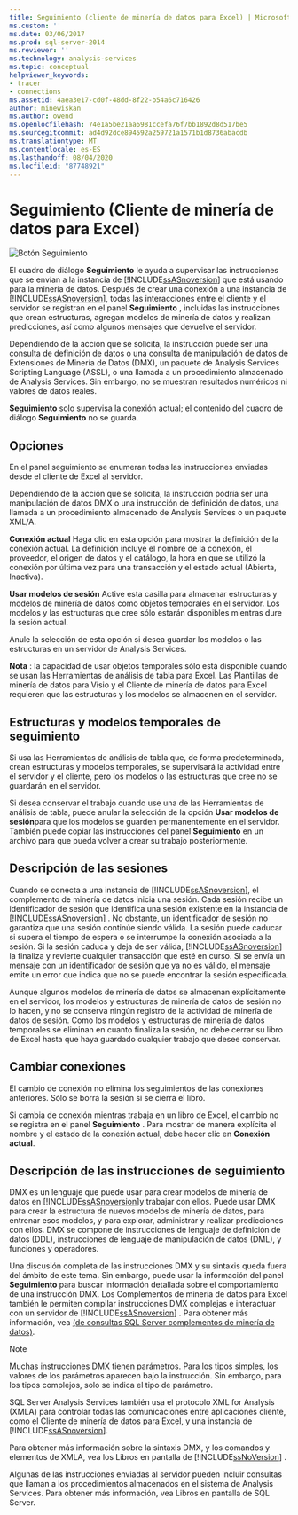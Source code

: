 ```yaml
---
title: Seguimiento (cliente de minería de datos para Excel) | Microsoft Docs
ms.custom: ''
ms.date: 03/06/2017
ms.prod: sql-server-2014
ms.reviewer: ''
ms.technology: analysis-services
ms.topic: conceptual
helpviewer_keywords:
- tracer
- connections
ms.assetid: 4aea3e17-cd0f-48dd-8f22-b54a6c716426
author: minewiskan
ms.author: owend
ms.openlocfilehash: 74e1a5be21aa6981ccefa76f7bb1892d8d517be5
ms.sourcegitcommit: ad4d92dce894592a259721a1571b1d8736abacdb
ms.translationtype: MT
ms.contentlocale: es-ES
ms.lasthandoff: 08/04/2020
ms.locfileid: "87748921"
---
```

# <a name="trace-data-mining-client-for-excel"></a>Seguimiento (Cliente de minería de datos para Excel)
  ![Botón Seguimiento](media/misc-trace.gif "Botón Seguimiento")

 El cuadro de diálogo **Seguimiento** le ayuda a supervisar las instrucciones que se envían a la instancia de [!INCLUDE[ssASnoversion](../includes/ssasnoversion-md.md)] que está usando para la minería de datos. Después de crear una conexión a una instancia de [!INCLUDE[ssASnoversion](../includes/ssasnoversion-md.md)], todas las interacciones entre el cliente y el servidor se registran en el panel **Seguimiento** , incluidas las instrucciones que crean estructuras, agregan modelos de minería de datos y realizan predicciones, así como algunos mensajes que devuelve el servidor.

 Dependiendo de la acción que se solicita, la instrucción puede ser una consulta de definición de datos o una consulta de manipulación de datos de Extensiones de Minería de Datos (DMX), un paquete de Analysis Services Scripting Language (ASSL), o una llamada a un procedimiento almacenado de Analysis Services. Sin embargo, no se muestran resultados numéricos ni valores de datos reales.

 **Seguimiento** solo supervisa la conexión actual; el contenido del cuadro de diálogo **Seguimiento** no se guarda.

## <a name="options"></a>Opciones
 En el panel seguimiento se enumeran todas las instrucciones enviadas desde el cliente de Excel al servidor.

 Dependiendo de la acción que se solicita, la instrucción podría ser una manipulación de datos DMX o una instrucción de definición de datos, una llamada a un procedimiento almacenado de Analysis Services o un paquete XML/A.

 **Conexión actual** Haga clic en esta opción para mostrar la definición de la conexión actual. La definición incluye el nombre de la conexión, el proveedor, el origen de datos y el catálogo, la hora en que se utilizó la conexión por última vez para una transacción y el estado actual (Abierta, Inactiva).

 **Usar modelos de sesión** Active esta casilla para almacenar estructuras y modelos de minería de datos como objetos temporales en el servidor. Los modelos y las estructuras que cree sólo estarán disponibles mientras dure la sesión actual.

 Anule la selección de esta opción si desea guardar los modelos o las estructuras en un servidor de Analysis Services.

 **Nota** : la capacidad de usar objetos temporales sólo está disponible cuando se usan las Herramientas de análisis de tabla para Excel. Las Plantillas de minería de datos para Visio y el Cliente de minería de datos para Excel requieren que las estructuras y los modelos se almacenen en el servidor.

## <a name="tracing-temporary-structures-and-models"></a>Estructuras y modelos temporales de seguimiento
 Si usa las Herramientas de análisis de tabla que, de forma predeterminada, crean estructuras y modelos temporales, se supervisará la actividad entre el servidor y el cliente, pero los modelos o las estructuras que cree no se guardarán en el servidor.

 Si desea conservar el trabajo cuando use una de las Herramientas de análisis de tabla, puede anular la selección de la opción **Usar modelos de sesión**para que los modelos se guarden permanentemente en el servidor. También puede copiar las instrucciones del panel **Seguimiento** en un archivo para que pueda volver a crear su trabajo posteriormente.

## <a name="understanding-sessions"></a>Descripción de las sesiones
 Cuando se conecta a una instancia de [!INCLUDE[ssASnoversion](../includes/ssasnoversion-md.md)], el complemento de minería de datos inicia una sesión. Cada sesión recibe un identificador de sesión que identifica una sesión existente en la instancia de [!INCLUDE[ssASnoversion](../includes/ssasnoversion-md.md)] . No obstante, un identificador de sesión no garantiza que una sesión continúe siendo válida. La sesión puede caducar si supera el tiempo de espera o se interrumpe la conexión asociada a la sesión. Si la sesión caduca y deja de ser válida, [!INCLUDE[ssASnoversion](../includes/ssasnoversion-md.md)] la finaliza y revierte cualquier transacción que esté en curso. Si se envía un mensaje con un identificador de sesión que ya no es válido, el mensaje emite un error que indica que no se puede encontrar la sesión especificada.

 Aunque algunos modelos de minería de datos se almacenan explícitamente en el servidor, los modelos y estructuras de minería de datos de sesión no lo hacen, y no se conserva ningún registro de la actividad de minería de datos de sesión. Como los modelos y estructuras de minería de datos temporales se eliminan en cuanto finaliza la sesión, no debe cerrar su libro de Excel hasta que haya guardado cualquier trabajo que desee conservar.

## <a name="changing-connections"></a>Cambiar conexiones
 El cambio de conexión no elimina los seguimientos de las conexiones anteriores. Sólo se borra la sesión si se cierra el libro.

 Si cambia de conexión mientras trabaja en un libro de Excel, el cambio no se registra en el panel **Seguimiento** . Para mostrar de manera explícita el nombre y el estado de la conexión actual, debe hacer clic en **Conexión actual**.

## <a name="understanding-statements-in-the-tracer"></a>Descripción de las instrucciones de seguimiento
 DMX es un lenguaje que puede usar para crear modelos de minería de datos en [!INCLUDE[ssASnoversion](../includes/ssasnoversion-md.md)]y trabajar con ellos. Puede usar DMX para crear la estructura de nuevos modelos de minería de datos, para entrenar esos modelos, y para explorar, administrar y realizar predicciones con ellos. DMX se compone de instrucciones de lenguaje de definición de datos (DDL), instrucciones de lenguaje de manipulación de datos (DML), y funciones y operadores.

 Una discusión completa de las instrucciones DMX y su sintaxis queda fuera del ámbito de este tema. Sin embargo, puede usar la información del panel **Seguimiento** para buscar información detallada sobre el comportamiento de una instrucción DMX. Los Complementos de minería de datos para Excel también le permiten compilar instrucciones DMX complejas e interactuar con un servidor de [!INCLUDE[ssASnoversion](../includes/ssasnoversion-md.md)] . Para obtener más información, vea [&#40;de consultas SQL Server complementos de minería de datos&#41;](query-sql-server-data-mining-add-ins.md).

> [!NOTE]
>  Muchas instrucciones DMX tienen parámetros. Para los tipos simples, los valores de los parámetros aparecen bajo la instrucción. Sin embargo, para los tipos complejos, solo se indica el tipo de parámetro.

 SQL Server Analysis Services también usa el protocolo XML for Analysis (XMLA) para controlar todas las comunicaciones entre aplicaciones cliente, como el Cliente de minería de datos para Excel, y una instancia de [!INCLUDE[ssASnoversion](../includes/ssasnoversion-md.md)].

 Para obtener más información sobre la sintaxis DMX, y los comandos y elementos de XMLA, vea los Libros en pantalla de [!INCLUDE[ssNoVersion](../includes/ssnoversion-md.md)] .

 Algunas de las instrucciones enviadas al servidor pueden incluir consultas que llaman a los procedimientos almacenados en el sistema de Analysis Services. Para obtener más información, vea Libros en pantalla de SQL Server.


